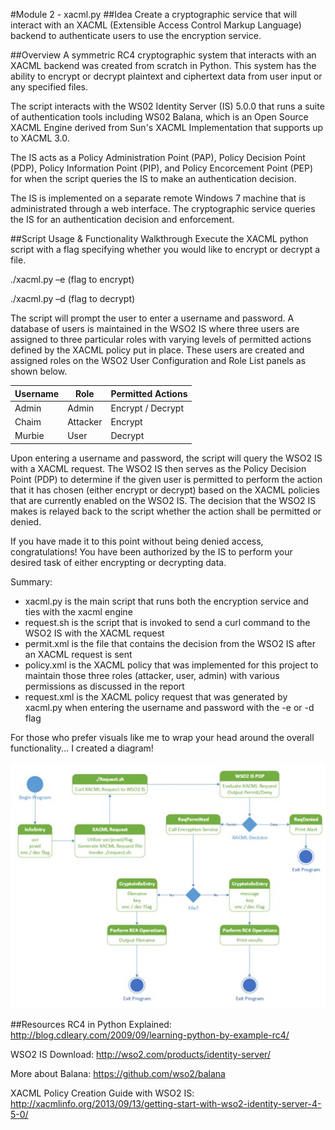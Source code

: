 #Module 2 - xacml.py
##Idea
Create a cryptographic service that will interact with an XACML (Extensible Access Control Markup Language) backend to authenticate users to use the encryption service.

##Overview
A symmetric RC4 cryptographic system that interacts with an XACML backend was created from scratch in Python.  This system has the ability to encrypt or decrypt plaintext and ciphertext data from user input or any specified files.

The script interacts with the WS02 Identity Server (IS) 5.0.0 that runs a suite of authentication tools including WS02 Balana, which is an Open Source XACML Engine derived from Sun's XACML Implementation that supports up to XACML 3.0.

The IS acts as a Policy Administration Point (PAP), Policy Decision Point (PDP), Policy Information Point (PIP), and Policy Encorcement Point (PEP) for when the script queries the IS to make an authentication decision.

The IS is implemented on a separate remote Windows 7 machine that is administrated through a web interface.  The cryptographic service queries the IS for an authentication decision and enforcement.

##Script Usage & Functionality Walkthrough
Execute the XACML python script with a flag specifying whether you would like to encrypt or decrypt a file.

./xacml.py –e (flag to encrypt)

./xacml.py –d (flag to decrypt)

The script will prompt the user to enter a username and password.  A database of users is maintained in the WSO2 IS where three users are assigned to three particular roles with varying levels of permitted actions defined by the XACML policy put in place. These users are created and assigned roles on the WSO2 User Configuration and Role List panels as shown below.

| Username | Role     | Permitted Actions |
|----------|----------|-------------------|
| Admin    | Admin    | Encrypt / Decrypt |
| Chaim    | Attacker | Encrypt           |
| Murbie   | User     | Decrypt           |

Upon entering a username and password, the script will query the WSO2 IS with a XACML request. The WSO2 IS then serves as the Policy Decision Point (PDP) to determine if the given user is permitted to perform the action that it has chosen (either encrypt or decrypt) based on the XACML policies that are currently enabled on the WSO2 IS.  The decision that the WSO2 IS makes is relayed back to the script whether the action shall be permitted or denied.  

If you have made it to this point without being denied access, congratulations! You have been authorized by the IS to perform your desired task of either encrypting or decrypting data.

Summary:
* xacml.py is the main script that runs both the encryption service and ties with the xacml engine
* request.sh is the script that is invoked to send a curl command to the WSO2 IS with the XACML request
* permit.xml is the file that contains the decision from the WSO2 IS after an XACML request is sent
* policy.xml is the XACML policy that was implemented for this project to maintain those three roles (attacker, user, admin) with various permissions as discussed in the report
* request.xml is the XACML policy request that was generated by xacml.py when entering the username and password with the -e or -d flag

For those who prefer visuals like me to wrap your head around the overall functionality... I created a diagram!

![Alt text](https://github.com/Murbie/CSC-842/blob/master/Module%202/diagram.jpg "XACML Diagram")


##Resources
RC4 in Python Explained:
http://blog.cdleary.com/2009/09/learning-python-by-example-rc4/

WSO2 IS Download:
http://wso2.com/products/identity-server/

More about Balana:
https://github.com/wso2/balana

XACML Policy Creation Guide with WSO2 IS:
http://xacmlinfo.org/2013/09/13/getting-start-with-wso2-identity-server-4-5-0/



